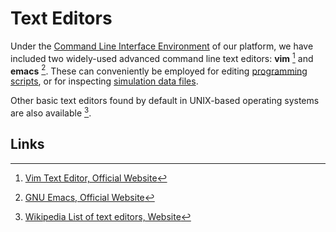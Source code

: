 # Text Editors

Under the [Command Line Interface Environment](../../cli/overview.md) of our platform, we have included two widely-used advanced command line text editors: **vim** [^1] and **emacs** [^2]. These can conveniently be employed for editing [programming scripts](../../software/classification/scripting.md), or for inspecting [simulation data files](../../data-on-disk/overview.md).

Other basic text editors found by default in UNIX-based operating systems are also available [^3].

## Links

[^1]: [Vim Text Editor, Official Website](https://www.vim.org/)

[^2]: [GNU Emacs, Official Website](https://www.gnu.org/software/emacs/)

[^3]: [Wikipedia List of text editors, Website](https://en.wikipedia.org/wiki/List_of_text_editors#Text_user_interface)
